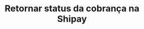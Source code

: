 ---
title: Retornar status da cobrança na Shipay
api:
  file: Duedate.json
  operationId: get_orderv-order-id
hidden: false
---